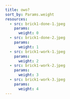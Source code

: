 ```yaml
---
title: owo?
sort_by: Params.weight
resources:
  - src: brick1-done-1.jpeg
    params:
      weight: 0
  - src: brick1-done-2.jpeg
    params:
      weight: 1
  - src: brick1-work-1.jpeg
    params:
      weight: 2
  - src: brick1-work-2.jpeg
    params:
      weight: 3
  - src: brick1-work-3.jpeg
    params:
      weight: 4
---
```


